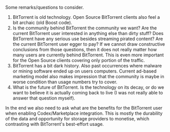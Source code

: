 Some remarks/questions to consider.

1. BitTorrent is old technology. Open Source BitTorrent clients also feel a bit archaic (old Boost code).
2. Is the community behind BitTorrent the community we want? Are the current BitTorrent user interested in anything else than dirty stuff? Does BitTorrent have any serious use besides streaming pirated content? Are the current BitTorrent user egger to pay? If we cannot draw constructive conclusions from those questions, then it does not really matter how many users are currently behind BitTorrent. This is even more important for the Open Source clients covering only portion of the traffic.
3. BitTorrent has a bit dark history. Also past occurrences where malware or mining software ended up on users computers. Current ad-based marketing model also makes impression that the community is maybe in worse condition than usage numbers try to cover.
4. What is the future of BitTorrent. Is the technology on its decay, or do we want to believe it is actually coming back to live (I was not really able to answer that question myself).

In the end we also need to ask what are the benefits for the BitTorrent user when enabling Codex/Marketplace integration. This is mostly the durability of the data and opportunity for storage providers to monetise, which contrasting with BitTorrent's best-effort usage.
